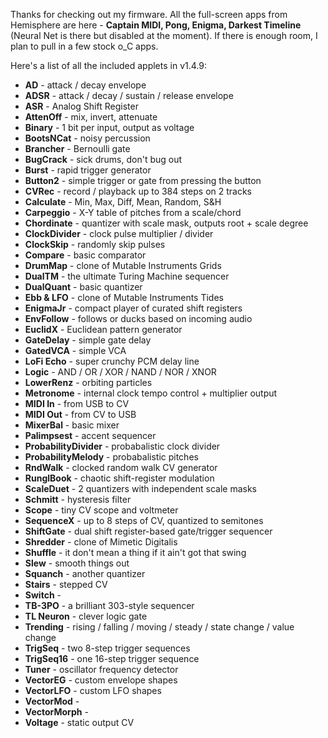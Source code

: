 Thanks for checking out my firmware. All the full-screen apps from Hemisphere are here - **Captain MIDI, Pong, Enigma, Darkest Timeline** (Neural Net is there but disabled at the moment). If there is enough room, I plan to pull in a few stock o_C apps.

Here's a list of all the included applets in v1.4.9:

* **AD** - attack / decay envelope
* **ADSR** - attack / decay / sustain / release envelope
* **ASR** - Analog Shift Register
* **AttenOff** - mix, invert, attenuate
* **Binary** - 1 bit per input, output as voltage
* **BootsNCat** - noisy percussion
* **Brancher** - Bernoulli gate
* **BugCrack** - sick drums, don't bug out
* **Burst** - rapid trigger generator
* **Button2** - simple trigger or gate from pressing the button
* **CVRec** - record / playback up to 384 steps on 2 tracks
* **Calculate** - Min, Max, Diff, Mean, Random, S&H
* **Carpeggio** - X-Y table of pitches from a scale/chord
* **Chordinate** - quantizer with scale mask, outputs root + scale degree
* **ClockDivider** - clock pulse multiplier / divider
* **ClockSkip** - randomly skip pulses
* **Compare** - basic comparator
* **DrumMap** - clone of Mutable Instruments Grids
* **DualTM** - the ultimate Turing Machine sequencer
* **DualQuant** - basic quantizer
* **Ebb & LFO** - clone of Mutable Instruments Tides
* **EnigmaJr** - compact player of curated shift registers
* **EnvFollow** - follows or ducks based on incoming audio
* **EuclidX** - Euclidean pattern generator
* **GateDelay** - simple gate delay
* **GatedVCA** - simple VCA
* **LoFi Echo** - super crunchy PCM delay line
* **Logic** - AND / OR / XOR / NAND / NOR / XNOR
* **LowerRenz** - orbiting particles
* **Metronome** - internal clock tempo control + multiplier output
* **MIDI In** - from USB to CV
* **MIDI Out** - from CV to USB
* **MixerBal** - basic mixer
* **Palimpsest** - accent sequencer
* **ProbabilityDivider** - probabalistic clock divider
* **ProbabilityMelody** - probabalistic pitches
* **RndWalk** - clocked random walk CV generator
* **RunglBook** - chaotic shift-register modulation
* **ScaleDuet** - 2 quantizers with independent scale masks
* **Schmitt** - hysteresis filter
* **Scope** - tiny CV scope and voltmeter
* **SequenceX** - up to 8 steps of CV, quantized to semitones
* **ShiftGate** - dual shift register-based gate/trigger sequencer
* **Shredder** - clone of Mimetic Digitalis
* **Shuffle** - it don't mean a thing if it ain't got that swing
* **Slew** - smooth things out
* **Squanch** - another quantizer
* **Stairs** - stepped CV
* **Switch** - 
* **TB-3PO** - a brilliant 303-style sequencer
* **TL Neuron** - clever logic gate
* **Trending** - rising / falling / moving / steady / state change / value change
* **TrigSeq** - two 8-step trigger sequences
* **TrigSeq16** - one 16-step trigger sequence
* **Tuner** - oscillator frequency detector
* **VectorEG** - custom envelope shapes
* **VectorLFO** - custom LFO shapes
* **VectorMod** - 
* **VectorMorph** - 
* **Voltage** - static output CV